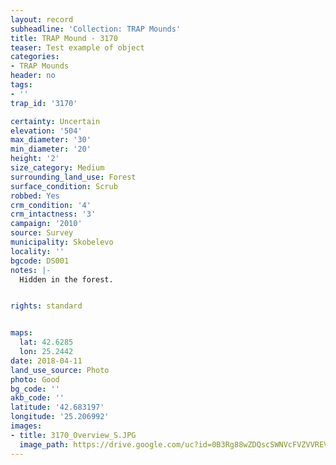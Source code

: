 ```yaml
---
layout: record
subheadline: 'Collection: TRAP Mounds'
title: TRAP Mound - 3170
teaser: Test example of object
categories:
- TRAP Mounds
header: no
tags:
- ''
trap_id: '3170'

certainty: Uncertain
elevation: '504'
max_diameter: '30'
min_diameter: '20'
height: '2'
size_category: Medium
surrounding_land_use: Forest
surface_condition: Scrub
robbed: Yes
crm_condition: '4'
crm_intactness: '3'
campaign: '2010'
source: Survey
municipality: Skobelevo
locality: ''
bgcode: DS001
notes: |-
  Hidden in the forest.


rights: standard


maps:
  lat: 42.6285
  lon: 25.2442
date: 2018-04-11
land_use_source: Photo
photo: Good
bg_code: ''
akb_code: ''
latitude: '42.683197'
longitude: '25.206992'
images:
- title: 3170_Overview_S.JPG
  image_path: https://drive.google.com/uc?id=0B3Rg88wZDQscSWNVcFVZVVREVGM
---
```

